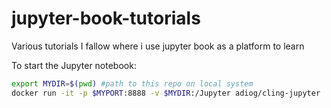 # jupyter-book-tutorials
Various tutorials I fallow where i use jupyter book as a platform to learn

To start the Jupyter notebook:

```bash
export MYDIR=$(pwd) #path to this repo on local system
docker run -it -p $MYPORT:8888 -v $MYDIR:/Jupyter adiog/cling-jupyter
```
